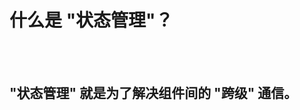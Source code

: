 
# 什么是 "状态管理"？
  
  
<br>
<br>
<v-click>

## "状态管理" 就是为了解决组件间的 "跨级" 通信。

</v-click>

<!--
当然，在使用状态管理库时，其会带来一些衍生的思维模式，比如如何组织 state，如何拆分公共逻辑、业务逻辑、组件逻辑等，但归根结底，这些都不是核心缘由。核心就是为了解决实际问题 —— 为了通信。其它的各种概念与哲学，都不是必要的。Context 没那么好用，React 官方也没什么最佳实践，于是一个个社区库就诞生了。
-->
